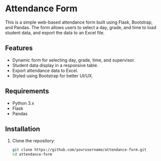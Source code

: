 # Attendance Form

This is a simple web-based attendance form built using Flask, Bootstrap, and Pandas. The form allows users to select a day, grade, and time to load student data, and export the data to an Excel file.

## Features

- Dynamic form for selecting day, grade, time, and supervisor.
- Student data display in a responsive table.
- Export attendance data to Excel.
- Styled using Bootstrap for better UI/UX.

## Requirements

- Python 3.x
- Flask
- Pandas

## Installation

1. Clone the repository:

   ```bash
   git clone https://github.com/yourusername/attendance-form.git
   cd attendance-form
